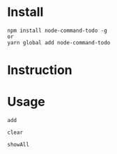 # Install
```
npm install node-command-todo -g
or
yarn global add node-command-todo
```

# Instruction

# Usage
```
add

clear

showAll
```
